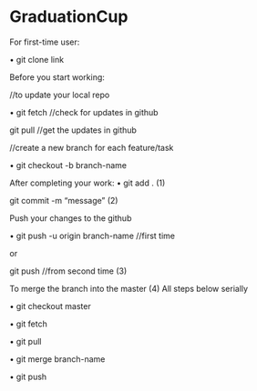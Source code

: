 # GraduationCup
For first-time user:

•	git clone link 

Before you start working: 

//to update your local repo

•	git fetch 		//check for updates in github

git pull			//get the updates in github 

//create a new branch for each feature/task

•	git checkout -b branch-name

After completing your work:
•	git add .             (1)

git commit -m “message”           (2)

Push your changes to the github

•	git push -u origin branch-name 		//first time

or 

git push					//from second time          (3)

To merge the branch into the master (4) All steps below serially

•	git checkout master         

•	git fetch

•	git pull

•	git merge branch-name

•	git push
